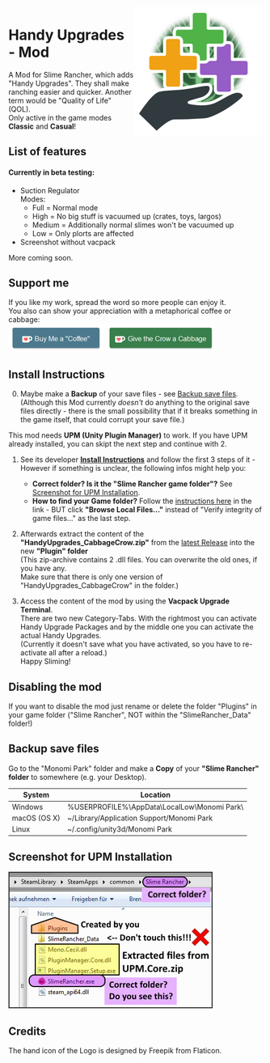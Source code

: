 <img align="right" src="https://github.com/CabbageCrow/HandyUpgrades/blob/master/img/Logo/Handy_Upgrades_Logo.png">

# Handy Upgrades - Mod
A Mod for Slime Rancher, which adds "Handy Upgrades". They shall make ranching easier and quicker. Another term would be "Quality of Life" (QOL).  
Only active in the game modes **Classic** and **Casual**!

## List of features
#### Currently in beta testing: 
   * Suction Regulator  
   Modes:
       * Full = Normal mode
       * High = No big stuff is vacuumed up (crates, toys, largos)
       * Medium = Additionally normal slimes won't be vacuumed up
       * Low = Only plorts are affected
   * Screenshot without vacpack

More coming soon.

## Support me
If you like my work, spread the word so more people can enjoy it.  
You also can show your appreciation with a metaphorical coffee or cabbage:  
<a href='https://ko-fi.com/Q5Q0BT8U' target='_blank'><img height='55' style='border:0px;height:55px;' 
src='https://github.com/CabbageCrow/HandyUpgrades/blob/master/img/Kofi_btn/kofi_btn_coffee.png?v=0' border='0' alt='Buy Me a metaphorical Coffee at ko-fi.com' /></a> 
<a href='https://ko-fi.com/Q5Q0BT8U' target='_blank'><img height='55' style='border:0px;height:55px;' 
src='https://github.com/CabbageCrow/HandyUpgrades/blob/master/img/Kofi_btn/kofi_btn_cabbage.png?v=0' border='0' alt='Give the Crow a Cabbage at ko-fi.com' /></a>

## Install Instructions
0. Maybe make a **Backup** of your save files - see [Backup save files](#backup-save-files).  
   (Although this Mod currently _doesn't_ do anything to the original save files directly - there is the small possibility that if it breaks something in the game itself, that could corrupt your save file.)

This mod needs **UPM (Unity Plugin Manager)** to work. If you have UPM already installed, you can skipt the next step and continue with 2.

1. See its developer **[Install Instructions](https://www.reddit.com/r/slimerancher/comments/84ux68/official_thread_debug_menu_mod/)** and follow the first 3 steps of it - However if something is unclear, the following infos might help you:  
   
   * **Correct folder? Is it the "Slime Rancher game folder"?** See [Screenshot for UPM Installation](#screenshot-for-upm-installation).  
   * **How to find your Game folder?** Follow the [instructions here](https://support.steampowered.com/kb_article.php?ref=2037-QEUH-3335) in the link - BUT click **"Browse Local Files..."** instead of "Verify integrity of game files..." as the last step.  
   
2. Afterwards extract the content of the **"HandyUpgrades_CabbageCrow.zip"** from the [latest Release](https://github.com/CabbageCrow/HandyUpgrades/releases/latest) into the new **"Plugin" folder**  
(This zip-archive contains 2 .dll files. You can overwrite the old ones, if you have any.  
Make sure that there is only one version of "HandyUpgrades_CabbageCrow" in the folder.)
   
3. Access the content of the mod by using the **Vacpack Upgrade Terminal**.  
   There are two new Category-Tabs. With the rightmost you can activate Handy Upgrade Packages and by the middle one you can activate the actual Handy Upgrades.  
   (Currently it doesn't save what you have activated, so you have to re-activate all after a reload.)  
   Happy Sliming!
   
## Disabling the mod
If you want to disable the mod just rename or delete the folder "Plugins" in your game folder ("Slime Rancher", NOT within the "SlimeRancher_Data" folder!)

## Backup save files
Go to the "Monomi Park" folder and make a **Copy** of your **"Slime Rancher" folder** to somewhere (e.g. your Desktop).

| System       | Location                                     |
|--------------|----------------------------------------------|
| Windows      | %USERPROFILE%\AppData\LocalLow\Monomi Park\  |
| macOS (OS X) | \~/Library/Application Support/Monomi Park   |
| Linux        | \~/.config/unity3d/Monomi Park               |

## Screenshot for UPM Installation
![Screenshot for UPM Installation](https://github.com/CabbageCrow/HandyUpgrades/blob/master/img/UPM_Helping_Screenshot.png)

## Credits
The hand icon of the Logo is designed by Freepik from Flaticon.
